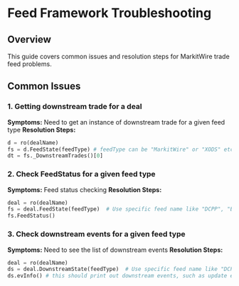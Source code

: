 # Feed Framework Troubleshooting

## Overview
This guide covers common issues and resolution steps for MarkitWire trade feed problems.

## Common Issues

### 1. Getting downstream trade for a deal
**Symptoms:** Need to get an instance of downstream trade for a given feed type
**Resolution Steps:**
```python
d = ro(dealName)
fs = d.FeedState(feedType) # feedType can be "MarkitWire" or "XODS" etc.
dt = fs._DownstreamTrades()[0]
```

### 2. Check FeedStatus for a given feed type
**Symptoms:** Feed status checking 
**Resolution Steps:**
```python
deal = ro(dealName)
fs = deal.FeedState(feedType)  # Use specific feed name like "DCPP", "Bloomberg", "Reuters" etc.
fs.FeedStatus()
```

### 3. Check downstream events for a given feed type
**Symptoms:** Need to see the list of downstream events
**Resolution Steps:**
```python
deal = ro(dealName)
ds = deal.DownstreamState(feedType)  # Use specific feed name like "DCPP", "Bloomberg", "Reuters" etc.
ds.evInfo() # this should print out downstream events, such as update events and block events
```